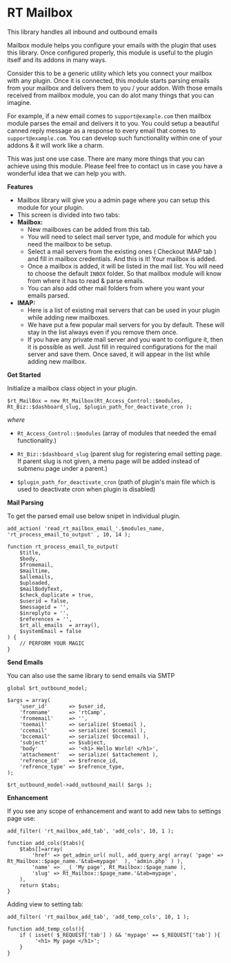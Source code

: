 RT Mailbox
==========

This library handles all inbound and outbound emails

Mailbox module helps you configure your emails with the plugin that uses this library. Once configured properly, this module is useful to the plugin itself and its addons in many ways.

Consider this to be a generic utility which lets you connect your mailbox with any plugin. Once it is connected, this module starts parsing emails from your mailbox and delivers them to you / your addon. With those emails received from mailbox module, you can do alot many things that you can imagine.

For example, if a new email comes to `support@example.com` then mailbox module parses the email and delivers it to you. You could setup a beautiful canned reply message as a response to every email that comes to `support@example.com`. You can develop such functionality within one of your addons & it will work like a charm.

This was just one use case. There are many more things that you can achieve using this module. Please feel free to contact us in case you have a wonderful idea that we can help you with.

**Features**

- Mailbox library will give you a admin page where you can setup this module for your plugin.
- This screen is divided into two tabs:
- **Mailbox:**
	- New mailboxes can be added from this tab.
	- You will need to select mail server type, and module for which you need the mailbox to be setup.
	- Select a mail servers from the existing ones ( Checkout IMAP tab ) and fill in mailbox credentials. And this is it! Your mailbox is added.
	- Once a mailbox is added, it will be listed in the mail list. You will need to choose the default `INBOX` folder. So that mailbox module will know from where it has to read & parse emails.
	- You can also add other mail folders from where you want your emails parsed.
- **IMAP:**
	- Here is a list of existing mail servers that can be used in your plugin while adding new mailboxes.
	- We have put a few popular mail servers for you by default. These will stay in the list always even if you remove them once.
	- If you have any private mail server and you want to configure it, then it is possible as well. Just fill in required configurations for the mail server and save them. Once saved, it will appear in the list while adding new mailbox.

**Get Started**

Initialize a mailbox class object in your plugin.
```
$rt_MailBox = new Rt_Mailbox(Rt_Access_Control::$modules, Rt_Biz::$dashboard_slug, $plugin_path_for_deactivate_cron );
```
*where*

- `Rt_Access_Control::$modules` (array of modules that needed the email functionality.)

- `Rt_Biz::$dashboard_slug` (parent slug for registering email setting page. If parent slug is not given, a menu page will be added instead of submenu page under a parent.)

- `$plugin_path_for_deactivate_cron` (path of plugin's main file which is used to deactivate cron when plugin is disabled)

**Mail Parsing**

To get the parsed email use below snipet in individual plugin.

```
add_action( 'read_rt_mailbox_email_'.$modules_name,  'rt_process_email_to_output' , 10, 14 );

function rt_process_email_to_output(
	$title,
	$body,
	$fromemail,
	$mailtime,
	$allemails,
	$uploaded,
	$mailBodyText,
	$check_duplicate = true,
	$userid = false,
	$messageid = '',
	$inreplyto = '',
	$references = '',
	$rt_all_emails  = array(),
	$systemEmail = false
) {
	// PERFORM YOUR MAGIC
}
```

**Send Emails**

You can also use the same library to send emails via SMTP

```
global $rt_outbound_model;

$args = array(
	'user_id'       => $user_id,
	'fromname'      => 'rtCamp',
	'fromemail'     => '',
	'toemail'       => serialize( $toemail ),
	'ccemail'       => serialize( $ccemail ),
	'bccemail'      => serialize( $bccemail ),
	'subject'       => $subject,
	'body'          => '<h1> Hello World! </h1>',
	'attachement'   => serialize( $attachement ),
	'refrence_id'   => $refrence_id,
	'refrence_type' => $refrence_type,
);

$rt_outbound_model->add_outbound_mail( $args );
```

**Enhancement**

If you see any scope of enhancement and want to add new tabs to settings page use:

```
add_filter( 'rt_mailbox_add_tab', 'add_cols', 10, 1 );

function add_cols($tabs){
    $tabs[]=array(
        'href' => get_admin_url( null, add_query_arg( array( 'page' => Rt_Mailbox::$page_name.'&tab=mypage'  ), 'admin.php' ) ),
        'name' => __( 'My page', Rt_Mailbox::$page_name ),
        'slug' => Rt_Mailbox::$page_name.'&tab=mypage',
    ),
    return $tabs;
}
```

Adding view to setting tab:
```
add_filter( 'rt_mailbox_add_tab', 'add_temp_cols', 10, 1 );

function add_temp_cols(){
    if ( isset( $_REQUEST['tab'] ) && 'mypage' == $_REQUEST['tab'] ){
         '<h1> My page </h1>';
    }
}
```
